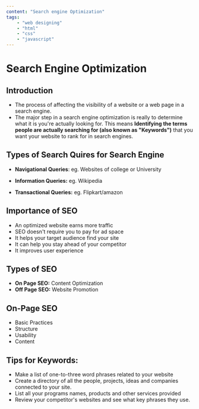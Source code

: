 ```yaml
---
content: "Search engine Optimization"
tags:
	- "web designing"
	- "html"
	- "css"
	- "javascript"
---
```


# Search Engine Optimization

## Introduction

- The process of affecting the visibility of a website or a web page in a search engine.
- The major step in a search engine optimization is really to determine what it is you're actually looking for. This means **Identifying the terms people are actually searching for (also known as "Keywords")** that you want your website to rank for in search engines.

## Types of Search Quires for Search Engine

- **Navigational Queries**:
  eg. Websites of college or University

- **Information Queries:**
  eg. Wikipedia

- **Transactional Queries:**
  eg. Flipkart/amazon

## Importance of SEO

- An optimized website earns more traffic
- SEO doesn't require you to pay for ad space
- It helps your target audience find your site
- It can help you stay ahead of your competitor
- It improves user experience

## Types of SEO

- **On Page SEO:** Content Optimization
- **Off Page SEO:** Website Promotion

## On-Page SEO

- Basic Practices
- Structure
- Usability
- Content

## Tips for Keywords:

- Make a list of one-to-three word phrases related to your website
- Create a directory of all the people, projects, ideas and companies connected to your site.
- List all your programs names, products and other services provided
- Review your competitor's websites and see what key phrases they use.
